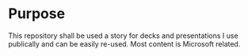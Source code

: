 # Purpose
This repository shall be used a story for decks and presentations I use publically and can be easily re-used. 
Most content is Microsoft related.